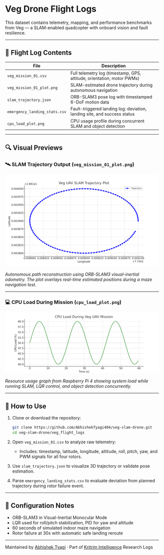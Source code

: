 
# Veg Drone Flight Logs

This dataset contains telemetry, mapping, and performance benchmarks from Veg — a SLAM-enabled quadcopter with onboard vision and fault resilience.

---

## 📂 Flight Log Contents

| File                          | Description                                                                 |
|-------------------------------|-----------------------------------------------------------------------------|
| `veg_mission_01.csv`          | Full telemetry log (timestamp, GPS, altitude, orientation, motor PWMs)      |
| `veg_mission_01_plot.png`     | SLAM-estimated drone trajectory during autonomous navigation                |
| `slam_trajectory.json`        | ORB-SLAM3 pose log with timestamped 6-DoF motion data                       |
| `emergency_landing_stats.csv` | Fault-triggered landing log: deviation, landing site, and success status    |
| `cpu_load_plot.png`           | CPU usage profile during concurrent SLAM and object detection              |

---

## 🔍 Visual Previews

### 🛰️ SLAM Trajectory Output (`veg_mission_01_plot.png`)

![SLAM Trajectory](https://github.com/AbhishekTyagi404/veg-slam-drone/blob/main/veg_flight_logs/veg_mission_01_plot.png)

*Autonomous path reconstruction using ORB-SLAM3 visual-inertial odometry. The plot overlays real-time estimated positions during a maze navigation test.*

---

### 💻 CPU Load During Mission (`cpu_load_plot.png`)

![CPU Load Plot](https://github.com/AbhishekTyagi404/veg-slam-drone/blob/main/veg_flight_logs/cpu_load_plot.png)

*Resource usage graph from Raspberry Pi 4 showing system load while running SLAM, LQR control, and object detection concurrently.*

---

## 📘 How to Use

1. Clone or download the repository:
   ```bash
   git clone https://github.com/AbhishekTyagi404/veg-slam-drone.git
   cd veg-slam-drone/veg_flight_logs
   ```

2. Open `veg_mission_01.csv` to analyze raw telemetry:
   - Includes: timestamp, latitude, longitude, altitude, roll, pitch, yaw, and PWM signals for all four rotors.

3. Use `slam_trajectory.json` to visualize 3D trajectory or validate pose estimation.

4. Parse `emergency_landing_stats.csv` to evaluate deviation from planned trajectory during rotor failure event.

---

## 🔧 Configuration Notes

- ORB-SLAM3 in Visual-Inertial Monocular Mode
- LQR used for roll/pitch stabilization, PID for yaw and altitude
- 60 seconds of simulated indoor maze navigation
- Rotor failure at 30s with automatic safe landing reroute

---

Maintained by [Abhishek Tyagi](https://github.com/AbhishekTyagi404) · Part of [Kritrim Intelligence](https://kritrimintelligence.com) Research Logs

